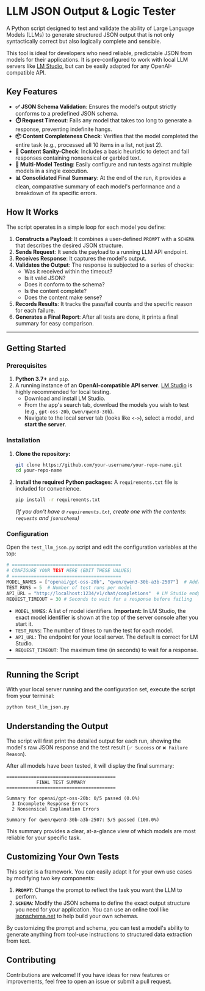 # LLM JSON Output & Logic Tester

A Python script designed to test and validate the ability of Large Language Models (LLMs) to generate structured JSON output that is not only syntactically correct but also logically complete and sensible.

This tool is ideal for developers who need reliable, predictable JSON from models for their applications. It is pre-configured to work with local LLM servers like [LM Studio](https://lmstudio.ai/), but can be easily adapted for any OpenAI-compatible API.

## Key Features

-   **✅ JSON Schema Validation**: Ensures the model's output strictly conforms to a predefined JSON schema.
-   **⏱️ Request Timeout**: Fails any model that takes too long to generate a response, preventing indefinite hangs.
-   **📦 Content Completeness Check**: Verifies that the model completed the entire task (e.g., processed all 10 items in a list, not just 2).
-   **🤔 Content Sanity-Check**: Includes a basic heuristic to detect and fail responses containing nonsensical or garbled text.
-   **🔄 Multi-Model Testing**: Easily configure and run tests against multiple models in a single execution.
-   **📊 Consolidated Final Summary**: At the end of the run, it provides a clean, comparative summary of each model's performance and a breakdown of its specific errors.

## How It Works

The script operates in a simple loop for each model you define:
1.  **Constructs a Payload**: It combines a user-defined `PROMPT` with a `SCHEMA` that describes the desired JSON structure.
2.  **Sends Request**: It sends the payload to a running LLM API endpoint.
3.  **Receives Response**: It captures the model's output.
4.  **Validates the Output**: The response is subjected to a series of checks:
    -   Was it received within the timeout?
    -   Is it valid JSON?
    -   Does it conform to the schema?
    -   Is the content complete?
    -   Does the content make sense?
5.  **Records Results**: It tracks the pass/fail counts and the specific reason for each failure.
6.  **Generates a Final Report**: After all tests are done, it prints a final summary for easy comparison.

---

## Getting Started

### Prerequisites

1.  **Python 3.7+** and `pip`.
2.  A running instance of an **OpenAI-compatible API server**. [LM Studio](https://lmstudio.ai/) is highly recommended for local testing.
    -   Download and install LM Studio.
    -   From the app's search tab, download the models you wish to test (e.g., `gpt-oss-20b`, `Qwen/qwen3-30b`).
    -   Navigate to the local server tab (looks like `<->`), select a model, and **start the server**.

### Installation

1.  **Clone the repository:**
    ```bash
    git clone https://github.com/your-username/your-repo-name.git
    cd your-repo-name
    ```

2.  **Install the required Python packages:**
    A `requirements.txt` file is included for convenience.
    ```bash
    pip install -r requirements.txt
    ```
    *(If you don't have a `requirements.txt`, create one with the contents: `requests` and `jsonschema`)*

### Configuration

Open the `test_llm_json.py` script and edit the configuration variables at the top:

```python
# ========================================
# CONFIGURE YOUR TEST HERE (EDIT THESE VALUES)
# ========================================
MODEL_NAMES = ["openai/gpt-oss-20b", "qwen/qwen3-30b-a3b-2507"]  # Add/remove models as needed
TEST_RUNS = 5  # Number of test runs per model
API_URL = "http://localhost:1234/v1/chat/completions"  # LM Studio endpoint
REQUEST_TIMEOUT = 30 # Seconds to wait for a response before failing
```

-   `MODEL_NAMES`: A list of model identifiers. **Important:** In LM Studio, the exact model identifier is shown at the top of the server console after you start it.
-   `TEST_RUNS`: The number of times to run the test for each model.
-   `API_URL`: The endpoint for your local server. The default is correct for LM Studio.
-   `REQUEST_TIMEOUT`: The maximum time (in seconds) to wait for a response.

---

## Running the Script

With your local server running and the configuration set, execute the script from your terminal:

```bash
python test_llm_json.py
```

## Understanding the Output

The script will first print the detailed output for each run, showing the model's raw JSON response and the test result (`✅ Success` or `❌ Failure Reason`).

After all models have been tested, it will display the final summary:

```
========================================
           FINAL TEST SUMMARY
========================================

Summary for openai/gpt-oss-20b: 0/5 passed (0.0%)
  3 Incomplete Response Errors
  2 Nonsensical Explanation Errors

Summary for qwen/qwen3-30b-a3b-2507: 5/5 passed (100.0%)
```

This summary provides a clear, at-a-glance view of which models are most reliable for your specific task.

## Customizing Your Own Tests

This script is a framework. You can easily adapt it for your own use cases by modifying two key components:

1.  **`PROMPT`**: Change the prompt to reflect the task you want the LLM to perform.
2.  **`SCHEMA`**: Modify the JSON schema to define the exact output structure you need for your application. You can use an online tool like [jsonschema.net](https://www.jsonschema.net/) to help build your own schemas.

By customizing the prompt and schema, you can test a model's ability to generate anything from tool-use instructions to structured data extraction from text.

## Contributing

Contributions are welcome! If you have ideas for new features or improvements, feel free to open an issue or submit a pull request.
